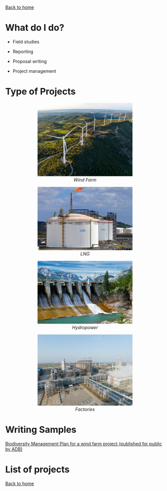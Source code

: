 [Back to home](https://hoaninh-bb.github.io/Welcome-to-my-Portfolio/)

# What do I do?

- Field studies

- Reporting

- Proposal writing

- Project management

# Type of Projects

<p align="center">
  <img src="wind_farm.jpg" alt="Wind Farm" width="300"/>
  <br>
  <em>Wind Farm</em>
</p>
<p align="center">
  <img src="lng.jpg" alt="LNG" width="300"/>
  <br>
  <em>LNG</em>
</p>

<p align="center">
  <img src="hydropower.jpg" alt="Hydropower" width="300"/>
  <br>
  <em>Hydropower</em>
</p>
<p align="center">
  <img src="factories.jpg" alt="Factories" width="300"/>
  <br>
  <em>Factories</em>
</p>

# Writing Samples 
[Biodiversity Management Plan for a wind farm project (published for public by ADB)](https://www.adb.org/sites/default/files/project-documents/54211/54211-001-emp-en_40.pdf)

# List of projects

[Back to home](https://hoaninh-bb.github.io/Welcome-to-my-Portfolio/)

